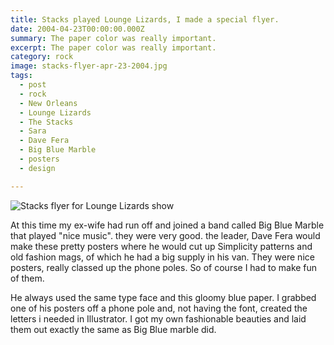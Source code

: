 ```yaml
---
title: Stacks played Lounge Lizards, I made a special flyer.
date: 2004-04-23T00:00:00.000Z
summary: The paper color was really important.
excerpt: The paper color was really important.
category: rock
image: stacks-flyer-apr-23-2004.jpg
tags:
  - post 
  - rock
  - New Orleans
  - Lounge Lizards
  - The Stacks
  - Sara
  - Dave Fera
  - Big Blue Marble
  - posters
  - design

---
```


![Stacks flyer for Lounge Lizards show](/static/images/stacks-flyer-apr-23-2004.jpg "Stacks flyer for Lounge Lizards show")

At this time my ex-wife had run off and joined a band called Big Blue Marble that played "nice music". they were very good. the leader, Dave Fera would make these pretty posters where he would cut up Simplicity patterns and old fashion mags, of which he had a big supply in his van. They were nice posters, really classed up the phone poles. So of course I had to make fun of them. 

He always used the same type face and this gloomy blue paper. I grabbed one of his posters off a phone pole and, not having the font, created the letters i needed in Illustrator. I got my own fashionable beauties and laid them out exactly the same as Big Blue marble did.